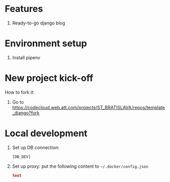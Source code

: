 Features
========
1. Ready-to-go django blog


Environment setup
=================
1. Install pipenv


New project kick-off
====================
How to fork it:
1. Go to https://codecloud.web.att.com/projects/ST_BRATISLAVA/repos/template_django?fork


Local development
=================
1. Set up DB connection:
    ```
    [DB_DEV]
    ```

1. Set up proxy: put the following content to `~/.docker/config.json`
   
    ```json
    text
    ```
   
